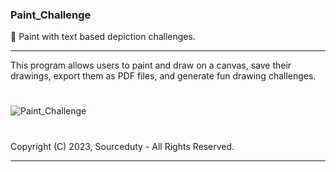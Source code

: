 ### Paint_Challenge

🎨 Paint with text based depiction challenges.

***

This program allows users to paint and draw on a canvas, save their drawings, export them as PDF files, and generate fun drawing challenges.

#
![Paint_Challenge](https://github.com/sourceduty/Paint_Challenge/assets/123030236/7d3a4246-a367-4d51-89d8-1b89ca23a643)
#

Copyright (C) 2023, Sourceduty - All Rights Reserved.

***
